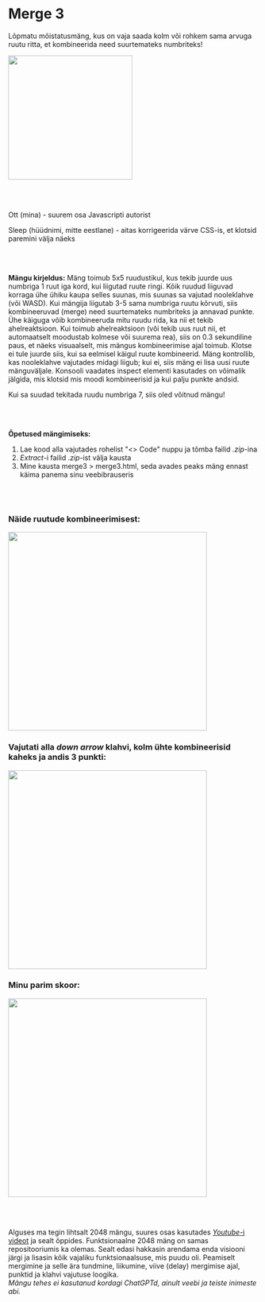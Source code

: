 # Merge 3
Lõpmatu mõistatusmäng, kus on vaja saada kolm või rohkem sama arvuga ruutu ritta, et kombineerida need suurtemateks numbriteks!

<img src="https://github.com/Neuths/merge3/assets/117487287/6651251d-9654-4ec7-a75e-be0bae87ad76.type" width="250">

<br/><br/>

Ott (mina) - suurem osa Javascripti autorist

Sleep (hüüdnimi, mitte eestlane) - aitas korrigeerida värve CSS-is, et klotsid paremini välja näeks

<br/><br/>

**Mängu kirjeldus:**
Mäng toimub 5x5 ruudustikul, kus tekib juurde uus numbriga 1 ruut iga kord, kui liigutad ruute ringi. Kõik ruudud liiguvad korraga ühe ühiku kaupa selles suunas, mis suunas sa vajutad nooleklahve (või WASD). Kui mängija liigutab 3-5 sama numbriga ruutu kõrvuti, siis kombineeruvad (merge) need suurtemateks numbriteks ja annavad punkte. Ühe käiguga võib kombineeruda mitu ruudu rida, ka nii et tekib ahelreaktsioon. Kui toimub ahelreaktsioon (või tekib uus ruut nii, et automaatselt moodustab kolmese või suurema rea), siis on 0.3 sekundiline paus, et näeks visuaalselt, mis mängus kombineerimise ajal toimub. Klotse ei tule juurde siis, kui sa eelmisel käigul ruute kombineerid. Mäng kontrollib, kas nooleklahve vajutades midagi liigub; kui ei, siis mäng ei lisa uusi ruute mänguväljale. Konsooli vaadates inspect elementi kasutades on võimalik jälgida, mis klotsid mis moodi kombineerisid ja kui palju punkte andsid.
<br/>

Kui sa suudad tekitada ruudu numbriga 7, siis oled võitnud mängu!

<br/><br/>

**Õpetused mängimiseks:**
1. Lae kood alla vajutades rohelist "<> Code" nuppu ja tõmba failid *.zip*-ina
2. *Extract*-i failid *.zip*-ist välja kausta
3. Mine kausta merge3 > merge3.html, seda avades peaks mäng ennast käima panema sinu veebibrauseris

<br/><br/>

### Näide ruutude kombineerimisest:
<img src="https://github.com/Neuths/merge3/assets/117487287/4f5d4944-8dbb-4f43-bb23-eb833a2bb117.type" width="400">

### Vajutati alla *down arrow* klahvi, kolm ühte kombineerisid kaheks ja andis 3 punkti:
<img src="https://github.com/Neuths/merge3/assets/117487287/7829d84e-7103-4713-9619-7619a29ff089.type" width="400">

### Minu parim skoor:
<img src="https://github.com/Neuths/merge3/assets/117487287/29c09948-01de-4ccb-a2e4-3aa93ce841f5.type" width="400">

<br/><br/>


Alguses ma tegin lihtsalt 2048 mängu, suures osas kasutades [*Youtube*-i videot](https://youtu.be/XM2n1gu4530?si=SV-AkKpuo1a7uyLt) ja sealt õppides. Funktsionaalne 2048 mäng on samas repositooriumis ka olemas. Sealt edasi hakkasin arendama enda visiooni järgi ja lisasin kõik vajaliku funktsionaalsuse, mis puudu oli. Peamiselt mergimine ja selle ära tundmine, liikumine, viive (delay) mergimise ajal, punktid ja klahvi vajutuse loogika.
<br/>
*Mängu tehes ei kasutanud kordagi ChatGPTd, ainult veebi ja teiste inimeste abi.*
